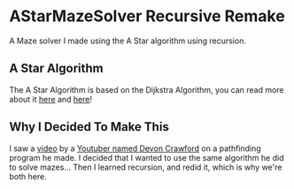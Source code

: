 
# AStarMazeSolver Recursive Remake
A Maze solver I made using the A Star algorithm using recursion.

## A Star Algorithm
The A Star Algorithm is based on the Dijkstra Algorithm, you can read more about it [here](https://medium.com/@nicholas.w.swift/easy-a-star-pathfinding-7e6689c7f7b2) and [here](https://en.wikipedia.org/wiki/A*_search_algorithm)!

## Why I Decided To Make This
I saw a [video](https://www.youtube.com/watch?v=1-YPj5Vt0oQ) by a [Youtuber named Devon Crawford](https://www.youtube.com/channel/UCDrekHmOnkptxq3gUU0IyfA) on a pathfinding program he made. I decided that I wanted to use the same algorithm he did to solve mazes... Then I learned recursion, and redid it, which is why we're both here.
